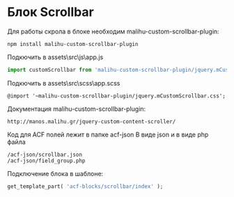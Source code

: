# Блок Scrollbar

Для работы скрола в блоке необходим malihu-custom-scrollbar-plugin:
```
npm install malihu-custom-scrollbar-plugin
```
Подкючить в assets\src\js\app.js
```js
import customScrollbar from 'malihu-custom-scrollbar-plugin/jquery.mCustomScrollbar.concat.min.js';
```
Подкючить в assets\src\scss\app.scss
```styles
@import '~malihu-custom-scrollbar-plugin/jquery.mCustomScrollbar.css';
```
Документация malihu-custom-scrollbar-plugin:
```
http://manos.malihu.gr/jquery-custom-content-scroller/
```
Код для ACF полей лежит в папке acf-json
В виде json и в виде php файла
```
/acf-json/scrollbar.json
/acf-json/field_group.php
```
Подключение блока в шаблоне:
```php
get_template_part( 'acf-blocks/scrollbar/index' );
```
